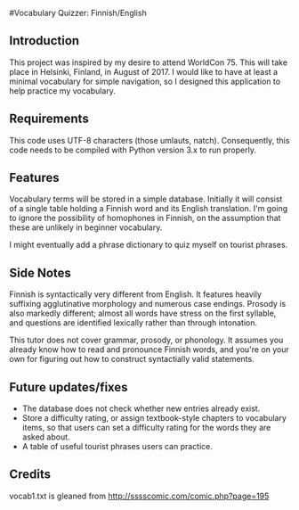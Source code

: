 #Vocabulary Quizzer: Finnish/English

## Introduction

This project was inspired by my desire to attend WorldCon 75.  This will take place in Helsinki, Finland, in August of 2017.  I would like to have at least a minimal vocabulary for simple navigation, so I designed this application to help practice my vocabulary.

## Requirements

This code uses UTF-8 characters (those umlauts, natch).  Consequently, this code needs to be compiled with Python version 3.x to run properly.

## Features

Vocabulary terms will be stored in a simple database.  Initially it will consist of a single table holding a Finnish word and its English translation.  I'm going to ignore the possibility of homophones in Finnish, on the assumption that these are unlikely in beginner vocabulary.

I might eventually add a phrase dictionary to quiz myself on tourist phrases.

## Side Notes

Finnish is syntactically very different from English.  It features heavily suffixing agglutinative morphology and numerous case endings.  Prosody is also markedly different; almost all words have stress on the first syllable, and questions are identified lexically rather than through intonation.

This tutor does not cover grammar, prosody, or phonology.  It assumes you already know how to read and pronounce Finnish words, and you're on your own for figuring out how to construct syntactially valid statements.

## Future updates/fixes

* The database does not check whether new entries already exist.
* Store a difficulty rating, or assign textbook-style chapters to vocabulary items, so that users can set a difficulty rating for the words they are asked about.
* A table of useful tourist phrases users can practice.

## Credits
vocab1.txt is gleaned from http://sssscomic.com/comic.php?page=195
